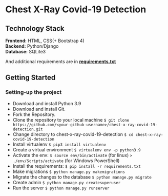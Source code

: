 # Chest X-Ray Covid-19 Detection

## Technology Stack

**Frontend:** HTML, CSS(+ Bootstrap 4)  
**Backend:** Python/Django  
**Database:** SQLite3  

And additional requirements are in [**requirements.txt**](https://github.com/jkrlr/chest-x-ray-covid-19-detection/blob/main/requirements.txt)

## Getting Started

### Setting-up the project

- Download and install Python 3.9
- Download and install Git.
- Fork the Repository.
- Clone the repository to your local machine `$ git clone https://github.com/<your-github-username>/chest-x-ray-covid-19-detection.git`
- Change directory to chest-x-ray-covid-19-detection `$ cd chest-x-ray-covid-19-detection`
- Install virtualenv `$ pip3 install virtualenv`
- Create a virtual environment `$ virtualenv env -p python3.9`  
- Activate the env: `$ source env/bin/activate` (for linux) `> ./env/Scripts/activate` (for Windows PowerShell)
- Install the requirements: `$ pip install -r requirements.txt`
- Make migrations `$ python manage.py makemigrations`
- Migrate the changes to the database `$ python manage.py migrate`
- Create admin `$ python manage.py createsuperuser`
- Run the server `$ python manage.py runserver`
